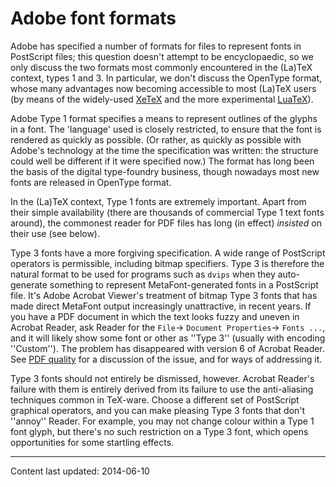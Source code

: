 # Adobe font formats

Adobe has specified a number of formats for files to represent fonts
in PostScript files; this question doesn't attempt to be encyclopaedic, so
we only discuss the two formats most commonly encountered in the
(La)TeX context, types&nbsp;1 and 3.  In particular, we don't discuss the
OpenType format, whose many advantages now becoming accessible to most
(La)TeX users (by means of
  the widely-used [XeTeX](./FAQ-xetex.html) and the more experimental
  [LuaTeX](./FAQ-luatex.html)).

Adobe Type&nbsp;1 format specifies a means to represent outlines of the glyphs
in a font.  The 'language' used is closely restricted, to ensure that
the font is rendered as quickly as possible.  (Or rather, as quickly
as possible with Adobe's technology at the time the specification was
written: the structure could well be different if it were specified
now.)  The format has long been the basis of the digital type-foundry
business, though nowadays most new fonts are released in OpenType format.

In the (La)TeX context, Type&nbsp;1 fonts are extremely important.  Apart
from their simple 
availability (there are thousands of commercial Type&nbsp;1 text fonts around), the
commonest reader for PDF files has long (in effect) _insisted_ on
their use (see below).

Type&nbsp;3 fonts have a more forgiving specification.  A wide range of
PostScript operators is permissible, including bitmap specifiers.  Type&nbsp;3
is therefore the natural format to be used for programs such as
`dvips` when they auto-generate something to represent
MetaFont-generated fonts in a PostScript file.  It's Adobe Acrobat Viewer's
treatment of bitmap Type&nbsp;3 fonts that has made direct MetaFont output
increasingly unattractive, in recent years.  If you have a PDF
document in which the text looks fuzzy and uneven in Acrobat Reader,
ask Reader for the `File`&rarr;
`Document Properties`&rarr;
`Fonts ...`, and it will likely show some font or other as
''Type&nbsp;3'' (usually with encoding ''Custom'').  The problem has
disappeared with version 6 of Acrobat Reader.  See 
[PDF quality](./FAQ-dvips-pdf.html) for a discussion of
the issue, and for ways of addressing it.

Type&nbsp;3 fonts should not entirely be dismissed, however.  Acrobat
Reader's failure with them is entirely derived from its failure to use
the anti-aliasing techniques common in TeX-ware.  Choose a
different set of PostScript graphical operators, and you can make pleasing
Type&nbsp;3 fonts that don't ''annoy'' Reader.  For example, you may not
change colour within a Type&nbsp;1 font glyph, but there's no such
restriction on a Type&nbsp;3 font, which opens opportunities for some
startling effects.


----

Content last updated: 2014-06-10
